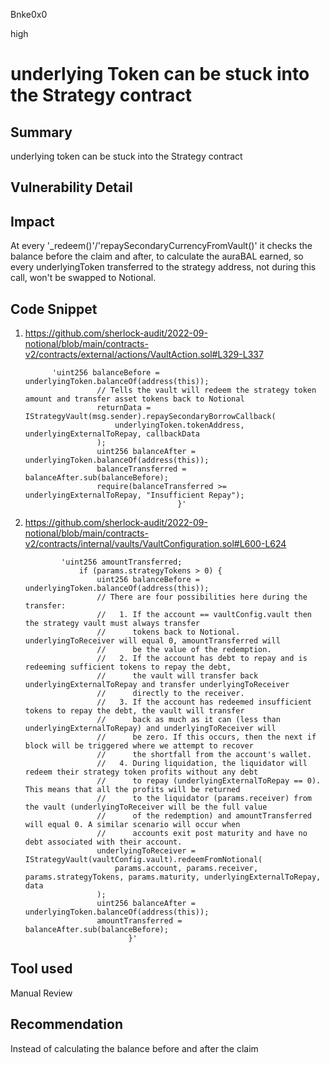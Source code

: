 Bnke0x0

high

# underlying Token can be stuck into the Strategy contract

## Summary
underlying token can be stuck into the Strategy contract

## Vulnerability Detail

## Impact
At every '_redeem()'/'repaySecondaryCurrencyFromVault()' it checks the balance before the claim and after, to calculate the auraBAL earned, so every underlyingToken  transferred to the strategy address, not during this call, won't be swapped to Notional.

## Code Snippet
1. https://github.com/sherlock-audit/2022-09-notional/blob/main/contracts-v2/contracts/external/actions/VaultAction.sol#L329-L337

             'uint256 balanceBefore = underlyingToken.balanceOf(address(this));
                       // Tells the vault will redeem the strategy token amount and transfer asset tokens back to Notional
                       returnData = IStrategyVault(msg.sender).repaySecondaryBorrowCallback(
                           underlyingToken.tokenAddress, underlyingExternalToRepay, callbackData
                       );
                       uint256 balanceAfter = underlyingToken.balanceOf(address(this));
                       balanceTransferred = balanceAfter.sub(balanceBefore);
                       require(balanceTransferred >= underlyingExternalToRepay, "Insufficient Repay");
                                         }'

2. https://github.com/sherlock-audit/2022-09-notional/blob/main/contracts-v2/contracts/internal/vaults/VaultConfiguration.sol#L600-L624

               'uint256 amountTransferred;
                   if (params.strategyTokens > 0) {
                       uint256 balanceBefore = underlyingToken.balanceOf(address(this));
                       // There are four possibilities here during the transfer:
                       //   1. If the account == vaultConfig.vault then the strategy vault must always transfer
                       //      tokens back to Notional. underlyingToReceiver will equal 0, amountTransferred will
                       //      be the value of the redemption.
                       //   2. If the account has debt to repay and is redeeming sufficient tokens to repay the debt,
                       //      the vault will transfer back underlyingExternalToRepay and transfer underlyingToReceiver
                       //      directly to the receiver.
                       //   3. If the account has redeemed insufficient tokens to repay the debt, the vault will transfer
                       //      back as much as it can (less than underlyingExternalToRepay) and underlyingToReceiver will
                       //      be zero. If this occurs, then the next if block will be triggered where we attempt to recover
                       //      the shortfall from the account's wallet.
                       //   4. During liquidation, the liquidator will redeem their strategy token profits without any debt
                       //      to repay (underlyingExternalToRepay == 0). This means that all the profits will be returned
                       //      to the liquidator (params.receiver) from the vault (underlyingToReceiver will be the full value
                       //      of the redemption) and amountTransferred will equal 0. A similar scenario will occur when
                       //      accounts exit post maturity and have no debt associated with their account.
                       underlyingToReceiver = IStrategyVault(vaultConfig.vault).redeemFromNotional(
                           params.account, params.receiver, params.strategyTokens, params.maturity, underlyingExternalToRepay, data
                       );
                       uint256 balanceAfter = underlyingToken.balanceOf(address(this));
                       amountTransferred = balanceAfter.sub(balanceBefore);
                              }'

## Tool used

Manual Review

## Recommendation
Instead of calculating the balance before and after the claim

